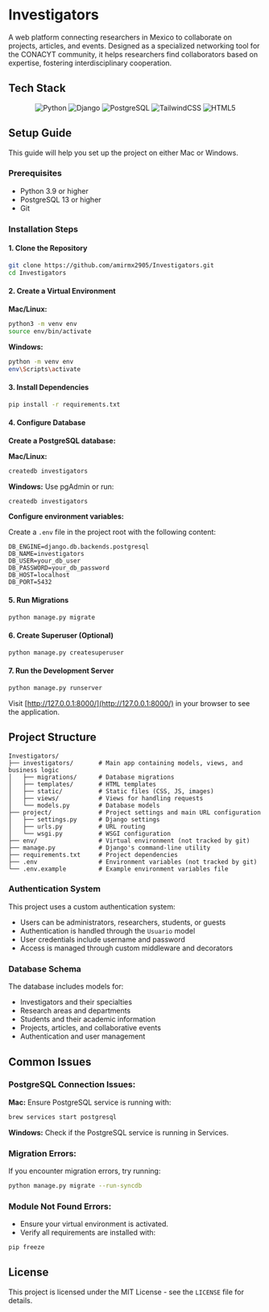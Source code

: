 # Investigators

A web platform connecting researchers in Mexico to collaborate on projects, articles, and events. Designed as a specialized networking tool for the CONACYT community, it helps researchers find collaborators based on expertise, fostering interdisciplinary cooperation.

## Tech Stack

<p align="center">
    <img src="https://img.shields.io/badge/Python-3776AB?style=for-the-badge&logo=python&logoColor=white" alt="Python">
    <img src="https://img.shields.io/badge/Django-092E20?style=for-the-badge&logo=django&logoColor=white" alt="Django">
    <img src="https://img.shields.io/badge/PostgreSQL-336791?style=for-the-badge&logo=postgresql&logoColor=white" alt="PostgreSQL">
    <img src="https://img.shields.io/badge/TailwindCSS-06B6D4?style=for-the-badge&logo=tailwindcss&logoColor=white" alt="TailwindCSS">
    <img src="https://img.shields.io/badge/HTML5-E34F26?style=for-the-badge&logo=html5&logoColor=white" alt="HTML5">
</p>

## Setup Guide
This guide will help you set up the project on either Mac or Windows.

### Prerequisites
- Python 3.9 or higher
- PostgreSQL 13 or higher
- Git

### Installation Steps

#### 1. Clone the Repository
```bash
git clone https://github.com/amirmx2905/Investigators.git
cd Investigators
```

#### 2. Create a Virtual Environment

**Mac/Linux:**
```bash
python3 -m venv env
source env/bin/activate
```

**Windows:**
```bash
python -m venv env
env\Scripts\activate
```

#### 3. Install Dependencies
```bash
pip install -r requirements.txt
```

#### 4. Configure Database

**Create a PostgreSQL database:**

**Mac/Linux:**
```bash
createdb investigators
```

**Windows:**
Use pgAdmin or run:
```powershell
createdb investigators
```

**Configure environment variables:**

Create a `.env` file in the project root with the following content:
```env
DB_ENGINE=django.db.backends.postgresql
DB_NAME=investigators
DB_USER=your_db_user
DB_PASSWORD=your_db_password
DB_HOST=localhost
DB_PORT=5432
```

#### 5. Run Migrations
```bash
python manage.py migrate
```

#### 6. Create Superuser (Optional)
```bash
python manage.py createsuperuser
```

#### 7. Run the Development Server
```bash
python manage.py runserver
```
Visit [http://127.0.0.1:8000/](http://127.0.0.1:8000/) in your browser to see the application.

## Project Structure
```
Investigators/
├── investigators/       # Main app containing models, views, and business logic
│   ├── migrations/      # Database migrations
│   ├── templates/       # HTML templates
│   ├── static/          # Static files (CSS, JS, images)
│   ├── views/           # Views for handling requests
│   └── models.py        # Database models
├── project/             # Project settings and main URL configuration
│   ├── settings.py      # Django settings
│   ├── urls.py          # URL routing
│   └── wsgi.py          # WSGI configuration
├── env/                 # Virtual environment (not tracked by git)
├── manage.py            # Django's command-line utility
├── requirements.txt     # Project dependencies
├── .env                 # Environment variables (not tracked by git)
└── .env.example         # Example environment variables file
```

### Authentication System
This project uses a custom authentication system:
- Users can be administrators, researchers, students, or guests
- Authentication is handled through the `Usuario` model
- User credentials include username and password
- Access is managed through custom middleware and decorators

### Database Schema
The database includes models for:
- Investigators and their specialties
- Research areas and departments
- Students and their academic information
- Projects, articles, and collaborative events
- Authentication and user management

## Common Issues

### PostgreSQL Connection Issues:
**Mac:**
Ensure PostgreSQL service is running with:
```bash
brew services start postgresql
```

**Windows:**
Check if the PostgreSQL service is running in Services.

### Migration Errors:
If you encounter migration errors, try running:
```bash
python manage.py migrate --run-syncdb
```

### Module Not Found Errors:
- Ensure your virtual environment is activated.
- Verify all requirements are installed with:
```bash
pip freeze
```

## License
This project is licensed under the MIT License - see the `LICENSE` file for details.